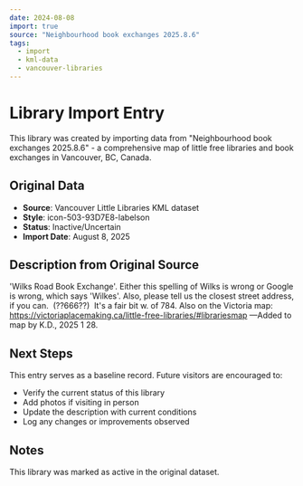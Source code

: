 ```yaml
---
date: 2024-08-08
import: true
source: "Neighbourhood book exchanges 2025.8.6"
tags:
  - import
  - kml-data
  - vancouver-libraries
---
```


# Library Import Entry

This library was created by importing data from "Neighbourhood book exchanges 2025.8.6" - a comprehensive map of little free libraries and book exchanges in Vancouver, BC, Canada.

## Original Data

- **Source**: Vancouver Little Libraries KML dataset
- **Style**: icon-503-93D7E8-labelson
- **Status**: Inactive/Uncertain
- **Import Date**: August 8, 2025

## Description from Original Source

'Wilks Road Book Exchange'.
Either this spelling of Wilks is wrong or Google is wrong, which says 'Wilkes'.
Also, please tell us the closest street address, if you can.  (??666??)  It's a fair bit w. of 784.
Also on the Victoria map:
https://victoriaplacemaking.ca/little-free-libraries/#librariesmap
—Added to map by K.D., 2025 1 28. 



## Next Steps

This entry serves as a baseline record. Future visitors are encouraged to:
- Verify the current status of this library
- Add photos if visiting in person
- Update the description with current conditions
- Log any changes or improvements observed

## Notes

This library was marked as active in the original dataset.
